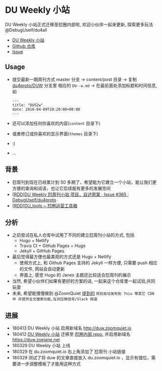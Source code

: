 # DU Weekly 小站

DU Weekly 小站正式迁移至怼圈内部啦, 欢迎小伙伴一起来更新, 探索更多玩法 
@DebugUself/du4all 

- [DU Weekly 小站](http://duw.zooomquiet.io/)
- [Github 仓库](https://github.com/DebugUself/duw)
- [Issue](https://github.com/DebugUself/du4proto/issues/380)

## Usage

- 提交最新一期周刊方式
master 分支 -> content/post 目录 ->  复制 [du4proto/DUW](https://github.com/DebugUself/du4proto/tree/DUW) 分支里 相应的 `DU--w.md` -> 在最前面处添加标题和时间信息, 如

    ```
    ---
    title: "DU52w"
    date: 2018-04-09T20:20:00+08:00
    ---
    ```
    
- 还可以添加任何你喜欢的内容(`content` 目录下)
- 或者修订成你喜欢的显示界面(`themes` 目录下) 
- :)
- ...

## 背景

- 怼周刊到现在已经累计到 50 多期了，希望能为它建立一个小站，能让我们更方便的查询和阅读，也让它后续能有更多的发展空间
- [[RDD]DU Weekly 怼周刊小站 项目，自述原案 · Issue #365 · DebugUself/du4proto](https://github.com/DebugUself/du4proto/issues/365)
- [[RDD]DU_tools ~ 怼圈运营工具箱](https://github.com/DebugUself/du4proto/issues/368)


## 分析

- 之前尝试在私人仓库中试用了不同的建立怼周刊小站的方式, 包括
    - Hugo + Netlify 
    - Travis CI + Github Pages + Hugo
    - Jekyll + GitHub Pages 
- 最后觉得最方便也最美观的方式还是 Hugo + Netlify
    - 使用方式上, 和 Github Pages 支持的 Jekyll 一样方便, 只需要 push 相应的文件, 网站会自动更新
    - 界面上, 感觉 Hugo 的 Janes 主题还比较适合怼周刊的展示
- 当然, 希望小伙伴们如果有更好的方案的话, 一起来这个仓库里一起试验,共同玩耍
- 未来, 希望能慢慢做到 @ZoomQuiet  [提到的](https://github.com/DebugUself/du4proto/issues/368) `规划自动发布到 7niu 等其它 CDN 中
并提供全文搜索功能,在对应微信号/Slack 频道`


## 进展

- 180413 DU Weekly 小站 启用新域名 http://duw.zoomquiet.io
- 180412 [DU Weekly 小站](https://duw.zoejane.net/) 迁移至 [怼圈内部 repo](https://github.com/DebugUself/duw), 并启用新域名 https://duw.zoejane.net
- 180329 DU Weekly 小站 上线
- 180329 在 du.zoomquiet.io 右上角添加了 怼周刊 小站链接
- 180329 测试了将 duw 的文章直接放入 du.zoomquiet.io ，显示有错位，需要进一步调整模板了才能用这种方式

